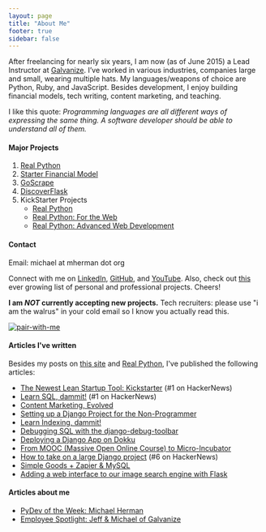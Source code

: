 ```yaml
---
layout: page
title: "About Me"
footer: true
sidebar: false
---
```


After freelancing for nearly six years, I am now (as of June 2015) a Lead Instructor at [Galvanize](http://www.galvanize.com/). I’ve worked in various industries, companies large and small, wearing multiple hats. My languages/weapons of choice are Python, Ruby, and JavaScript. Besides development, I enjoy building financial models, tech writing, content marketing, and teaching.

I like this quote: *Programming languages are all different ways of expressing the same thing. A software developer should be able to understand all of them.*

#### Major Projects

1. [Real Python](http://www.realpython.com)
1. [Starter Financial Model](http://www.starterfinancialmodel.com/)
1. [GoScrape](http://www.goscrape.com)
1. [DiscoverFlask](http://discoverflask.com)
1. KickStarter Projects
    - [Real Python](https://www.kickstarter.com/projects/fletcher/practical-python-learn-programming-for-the-real-wo)
    - [Real Python: For the Web](http://www.kickstarter.com/projects/1369857650/real-python-for-web-development-featuring-web2py)
    - [Real Python: Advanced Web Development](https://www.kickstarter.com/projects/721054906/real-python-advanced-web-development-featuring-dja)

#### Contact

Email: michael at mherman dot org

Connect with me on [LinkedIn](http://www.linkedin.com/pub/michael-herman/3b/a94/4), [GitHub](https://github.com/mjhea0/), and [YouTube](http://www.youtube.com/hermanmu). Also, check out [this](https://gist.github.com/mjhea0/6763725) ever growing list of personal and professional projects. Cheers!

**I am *NOT* currently accepting new projects.** Tech recruiters: please use "i am the walrus" in your cold email so I know you actually read this.

[![pair-with-me](http://pairprogramwith.me/badge.png "Pair program with me!")](mailto:michael@mherman.org)


#### Articles I've written

Besides my posts on [this site](/) and [Real Python](http://www.realpython.com/blog), I've published the following articles:

- [The Newest Lean Startup Tool: Kickstarter](https://segment.io/academy/the-newest-lean-startup-tool-is-kickstarter/) (#1 on HackerNews)
- [Learn SQL, dammit!](http://gun.io/blog/learn-sql/) (#1 on HackerNews)
- [Content Marketing, Evolved](http://gun.io/blog/content-marketing-evolved)
- [Setting up a Django Project for the Non-Programmer](http://gun.io/blog/setting-up-a-django-project)
- [Learn Indexing, dammit!](http://gun.io/blog/learn-indexing-dammit)
- [Debugging SQL with the django-debug-toolbar](http://gun.io/blog/debugging-SQL)
- [Deploying a Django App on Dokku](http://gun.io/blog/deploying-django-app-on-dokku)
- [From MOOC (Massive Open Online Course) to Micro-Incubator](http://southernalpha.com/from-mooc-massive-open-online-course-to-micro-incubator-2/)
- [How to take on a large Django project](http://gun.io/blog/how-to-take-on-a-large-Django-project/) (#6 on HackerNews)
- [Simple Goods + Zapier & MySQL](https://www.simplegoods.co/blog/simple-goods-zapier-and-mysql/)
- [Adding a web interface to our image search engine with Flask](http://www.pyimagesearch.com/2014/12/08/adding-web-interface-image-search-engine-flask/)

#### Articles about me

- [PyDev of the Week: Michael Herman](http://www.blog.pythonlibrary.org/2014/11/17/pydev-of-the-week-michael-herman/)
- [Employee Spotlight: Jeff & Michael of Galvanize](https://www.coursereport.com/schools/galvanize#/news/employee-spotlight-jeff-michael-of-galvanize)
